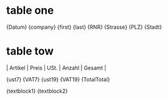 # table one
{Datum}
{company}
{first} {last}
{RNR}
{Strasse}
{PLZ} {Stadt}

# table tow
| Artikel  | Preis | USt. | Anzahl | Gesamt |

{ust7}
{VAT7}
{ust19}
{VAT19}
{TotalTotal}


{textblock1} 
{textblock2}